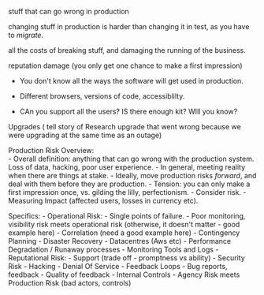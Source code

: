 





stuff that can go wrong in production

changing stuff in production is harder than changing it in test, as you have to _migrate_.

all the costs of breaking stuff, and damaging the running of the business.


reputation damage
(you only get one chance to make a first impression)





 - You don't know all the ways the software will get used in production.
 - Different browsers, versions of code, accessiblilty.


- CAn you support all the users?  IS there enough kit?  WIll you know?



Upgrades ( tell story of Research upgrade that went wrong because we were upgrading at the same time as an outage)

Production Risk
  Overview: 	
    - Overall definition: anything that can go wrong with the production system.  Loss of data, hacking, poor user experience.
    - In general, meeting reality when there are things at stake.
    - Ideally, move production risks _forward_, and deal with them before they are production.
    - Tension:  you can only make a first impression once, vs.  gilding the lilly, perfectionism.
    - Consider risk.
    - Measuring Impact (affected users, losses in currency etc).
    
  Specifics:
    - Operational Risk:
      - Single points of failure.
        - Poor monitoring, visibility risk meets operational risk (otherwise, it doesn't matter - good example here)
        - Correlation  (need a good example here)
        - Contingency Planning 
        - Disaster Recovery
        - Datacentres (Aws etc)
        - Performance Degradation / Runaway processes
        - Monitoring Tools and Logs
    - Reputational Risk:
      - Support (trade off - promptness vs ability)
    - Security Risk
      - Hacking
      - Denial Of Service 
    - Feedback Loops
       - Bug reports, feedback
       - Quality of feedback
       - Internal Controls
         - Agency Risk meets Production Risk (bad actors, controls)
  





